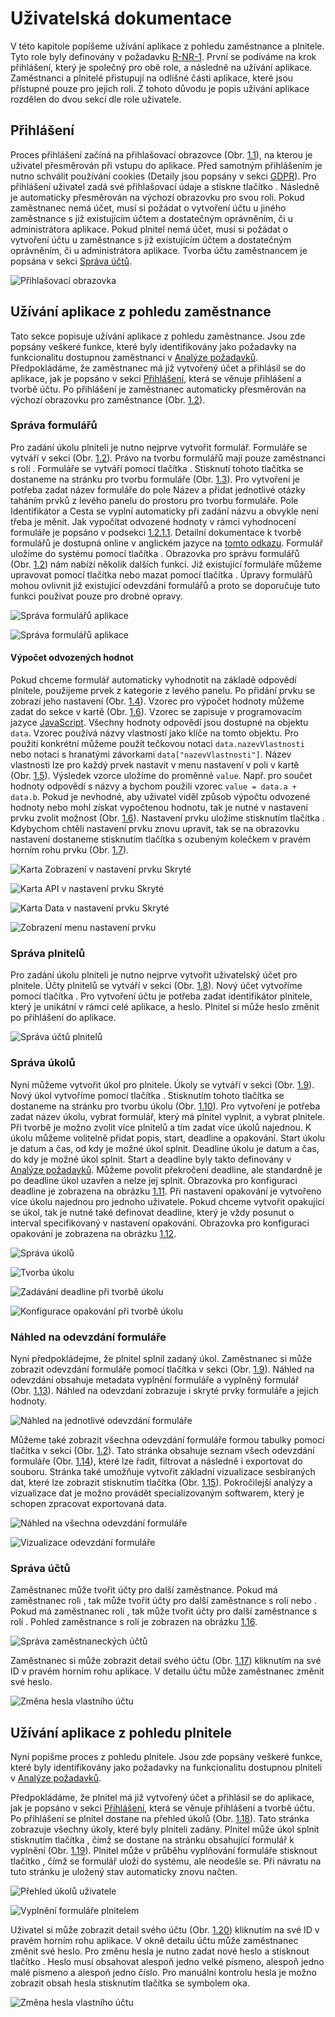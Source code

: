 # Uživatelská dokumentace

V této kapitole popíšeme užívání aplikace z pohledu zaměstnance a plnitele. Tyto
role byly definovány v požadavku [R-NR-1](./analyza-pozadavku#r-nr-1). První se
podíváme na krok přihlášení, který je společný pro obě role, a následně na
užívání aplikace. Zaměstnanci a plnitelé přistupují na odlišné části aplikace,
které jsou přístupné pouze pro jejich roli. Z tohoto důvodu je popis uživání
aplikace rozdělen do dvou sekcí dle role uživatele.

## Přihlášení

<!-- TODO: figure out image referencing -->

Proces přihlášení začíná na přihlašovací obrazovce
(Obr. [1.1](#fig:login-screenshot)), na kterou je uživatel přesměrován při
vstupu do aplikace. Před samotným přihlášením je nutno schválit používání
cookies (Detaily jsou popsány v sekci [GDPR](./vyvojova-dokumentace#gdpr)). Pro
přihlášení uživatel zadá své přihlašovací údaje a stiskne tlačítko . Následně je
automaticky přesměrován na výchozí obrazovku pro svou roli. Pokud zaměstnanec
nemá účet, musí si požádat o vytvoření účtu u jiného zaměstnance s již
existujícím účtem a dostatečným oprávněním, či u administrátora aplikace. Pokud
plnitel nemá účet, musí si požádat o vytvoření účtu u zaměstnance s již
existujícím účtem a dostatečným oprávněním, či u administrátora aplikace. Tvorba
účtu zaměstnancem je popsána v sekci [Správa účtů](#správa-účtů).

![Přihlašovací obrazovka](/screenshots/login.png)

## Užívání aplikace z pohledu zaměstnance

Tato sekce popisuje užívání aplikace z pohledu zaměstnance. Jsou zde popsány
veškeré funkce, které byly identifikovány jako požadavky na funkcionalitu
dostupnou zaměstnanci v [Analýze požadavků](./analyza-pozadavku). Předpokládáme,
že zaměstnanec má již vytvořený účet a přihlásil se do aplikace, jak je popsáno
v sekci [Přihlášení](#přihlášení), která se věnuje přihlášení a tvorbě účtu. Po
přihlášení je zaměstnanec automaticky přesměrován na výchozí obrazovku pro
zaměstnance (Obr. [1.2](#fig:sprava-formularu-screenshot)).

### Správa formulářů

Pro zadání úkolu plniteli je nutno nejprve vytvořit formulář. Formuláře se
vytváří v sekci (Obr. [1.2](#fig:sprava-formularu-screenshot)). Právo na tvorbu
formulářů mají pouze zaměstnanci s rolí . Formuláře se vytváří pomocí tlačítka .
Stisknutí tohoto tlačítka se dostaneme na stránku pro tvorbu formuláře
(Obr. [1.3](#fig:tvorba-formulare-screenshot)). Pro vytvoření je potřeba zadat
název formuláře do pole Název a přidat jednotlivé otázky taháním prvků z levého
panelu do prostoru pro tvorbu formuláře. Pole Identifikátor a Cesta se vyplní
automaticky při zadání názvu a obvykle není třeba je měnit. Jak vypočítat
odvozené hodnoty v rámci vyhodnocení formuláře je popsáno v
podsekci [1.2.1.1](#subsubsec:vypocet-odvozenych-hodnot). Detailní dokumentace k
tvorbě formulářů je dostupná online v anglickém jazyce na
[tomto odkazu](https://help.form.io/userguide/form-building). Formulář uložíme
do systému pomocí tlačítka . Obrazovka pro správu formulářů
(Obr. [1.2](#fig:sprava-formularu-screenshot)) nám nabízí několik dalších
funkcí. Již existující formuláře můžeme upravovat pomocí tlačítka nebo mazat
pomocí tlačítka . Úpravy formulářů mohou ovlivnit již existující odevzdání
formulářů a proto se doporučuje tuto funkci používat pouze pro drobné opravy.

![Správa formulářů aplikace](/screenshots/sprava-formularu.png)

![Správa formulářů aplikace](/screenshots/tvorba-formulare.png)

#### Výpočet odvozených hodnot

Pokud chceme formulář automaticky vyhodnotit na základě odpovědí plnitele,
použijeme prvek z kategorie z levého panelu. Po přidání prvku se zobrazí jeho
nastavení (Obr. [1.4](#fig:odvozena-hodnota-nastaveni)). Vzorec pro výpočet
hodnoty můžeme zadat do sekce v kartě
(Obr. [1.6](#fig:odvozena-hodnota-vzorec-a-server)). Vzorec se zapisuje v
programovacím jazyce
[JavaScript](https://developer.mozilla.org/en-US/docs/Web/JavaScript). Všechny
hodnoty odpovědí jsou dostupné na objektu `data`. Vzorec používá názvy
vlastností jako klíče na tomto objektu. Pro použití konkrétní můžeme použít
tečkovou notaci `data.nazevVlastnosti` nebo notaci s hranatými závorkami
`data["nazevVlastnosti"]`. Název vlastnosti lze pro každý prvek nastavit v menu
nastavení v poli v kartě (Obr. [1.5](#fig:odvozena-hodnota-nastaveni-nazev)).
Výsledek vzorce uložíme do proměnné `value`. Např. pro součet hodnoty odpovědí s
názvy a bychom použili vzorec `value = data.a + data.b`. Pokud je nevhodné, aby
uživatel viděl způsob výpočtu odvozené hodnoty nebo mohl získat vypočtenou
hodnotu, tak je nutné v nastavení prvku zvolit možnost
(Obr. [1.6](#fig:odvozena-hodnota-vzorec-a-server)). Nastavení prvku uložíme
stisknutím tlačítka . Kdybychom chtěli nastavení prvku znovu upravit, tak se na
obrazovku nastavení dostaneme stisknutím tlačítka s ozubeným kolečkem v pravém
horním rohu prvku (Obr. [1.7](#fig:odvozena-hodnota-ozubene-kolo)).

![Karta Zobrazení v nastavení prvku Skryté](/screenshots/odvozena-hodnota-nastaveni.png)

![Karta API v nastavení prvku Skryté](/screenshots/odvozena-hodnota-nastaveni-nazvu.png)

![Karta Data v nastavení prvku Skryté](/screenshots/odvozena-hodnota-vzorec-a-server.png)

![Zobrazení menu nastavení prvku](/screenshots/odvozena-hodnota-ozubene-kolo.png)

### Správa plnitelů

Pro zadání úkolu plniteli je nutno nejprve vytvořit uživatelský účet pro
plnitele. Účty plnitelů se vytváří v sekci
(Obr. [1.8](#fig:sprava-plnitelu-screenshot)). Nový účet vytvoříme pomocí
tlačítka . Pro vytvoření účtu je potřeba zadat identifikátor plnitele, který je
unikátní v rámci celé aplikace, a heslo. Plnitel si může heslo změnit po
přihlášení do aplikace.

![Správa účtů plnitelů](/screenshots/sprava-plnitelu.png)

### Správa úkolů

Nyní můžeme vytvořit úkol pro plnitele. Úkoly se vytváří v sekci
(Obr. [1.9](#fig:sprava-ukolu-screenshot)). Nový úkol vytvoříme pomocí tlačítka
. Stisknutím tohoto tlačítka se dostaneme na stránku pro tvorbu úkolu
(Obr. [1.10](#fig:tvorba-ukolu-screenshot)). Pro vytvoření je potřeba zadat
název úkolu, vybrat formulář, který má plnitel vyplnit, a vybrat plnitele. Při
tvorbě je možno zvolit více plnitelů a tím zadat více úkolů najednou. K úkolu
můžeme volitelně přidat popis, start, deadline a opakování. Start úkolu je datum
a čas, od kdy je možné úkol splnit. Deadline úkolu je datum a čas, do kdy je
možné úkol splnit. Start a deadline byly takto definovány v
[Analýze požadavků](./analyza-pozadavku). Můžeme povolit překročení deadline,
ale standardně je po deadline úkol uzavřen a nelze jej splnit. Obrazovka pro
konfiguraci deadline je zobrazena na
obrázku [1.11](#fig:tvorba-ukolu-deadline-screenshot). Při nastavení opakování
je vytvořeno více úkolu najednou pro jednoho uživatele. Pokud chceme vytvořit
opakující se úkol, tak je nutné také definovat deadline, který je vždy posunut o
interval specifikovaný v nastavení opakování. Obrazovka pro konfiguraci
opakování je zobrazena na
obrázku [1.12](#fig:tvorba-ukolu-opakovani-screenshot).

![Správa úkolů](/screenshots/sprava-ukolu.png)

![Tvorba úkolu](/screenshots/tvorba-ukolu.png)

![Zadávání deadline při tvorbě úkolu](/screenshots/tvorba-ukolu-deadline.png)

![Konfigurace opakování při tvorbě úkolu](/screenshots/tvorba-ukolu-opakovani.png)

### Náhled na odevzdání formuláře

Nyní předpokládejme, že plnitel splnil zadaný úkol. Zaměstnanec si může zobrazit
odevzdání formuláře pomocí tlačítka v sekci
(Obr. [1.9](#fig:sprava-ukolu-screenshot)). Náhled na odevzdání obsahuje
metadata vyplnění formuláře a vyplněný formulář
(Obr. [1.13](#fig:nahled-odevzdani-zamestnanec-screenshot)). Náhled na odevzdaní
zobrazuje i skryté prvky formuláře a jejich hodnoty.

![Náhled na jednotlivé odevzdání formuláře](/screenshots/nahled-odevzdani-zamestnanec.png)

Můžeme také zobrazit všechna odevzdání formuláře formou tabulky pomocí tlačítka
v sekci (Obr. [1.2](#fig:sprava-formularu-screenshot)). Tato stránka obsahuje
seznam všech odevzdání formuláře
(Obr. [1.14](#fig:nahled-vsechna-odevzdani-zamestnanec-screenshot)), které lze
řadit, filtrovat a následně i exportovat do souboru. Stránka také umožňuje
vytvořit základní vizualizace sesbíraných dat, které lze zobrazit stisknutím
tlačítka
(Obr. [1.15](#fig:nahled-vsechna-odevzdani-vizualizace-zamestnanec-screenshot)).
Pokročilejší analýzy a vizualizace dat je možno provádět specializovaným
softwarem, který je schopen zpracovat exportovaná data.

![Náhled na všechna odevzdání formuláře](/screenshots/vysledky-formulare.png)

![Vizualizace odevzdání formuláře](/screenshots/vysledky-formulare-vizualizace.png)

### Správa účtů

Zaměstnanec může tvořit účty pro další zaměstnance. Pokud má zaměstnanec roli ,
tak může tvořit účty pro další zaměstnance s rolí nebo . Pokud má zaměstnanec
roli , tak může tvořit účty pro další zaměstnance s rolí . Pohled zaměstnance s
rolí je zobrazen na obrázku [1.16](#fig:sprava-zamestnancu-screenshot).

![Správa zaměstnaneckých účtů](/screenshots/sprava-zamestnancu.png)

Zaměstnanec si může zobrazit detail svého účtu
(Obr. [1.17](#fig:zmena-hesla-zamestnanec)) kliknutím na své ID v pravém horním
rohu aplikace. V detailu účtu může zaměstnanec změnit své heslo.

![Změna hesla vlastního účtu](/screenshots/zmena-hesla-zamestnanec.png)

## Užívání aplikace z pohledu plnitele

Nyní popišme proces z pohledu plnitele. Jsou zde popsány veškeré funkce, které
byly identifikovány jako požadavky na funkcionalitu dostupnou plniteli v
[Analýze požadavků](./analyza-pozadavku).

Předpokládáme, že plnitel má již vytvořený účet a přihlásil se do aplikace, jak
je popsáno v sekci [Přihlášení](#přihlášení), která se věnuje přihlášení a
tvorbě účtu. Po přihlášení se plnitel dostane na přehled úkolů
(Obr. [1.18](#fig:prehled-ukolu-uzivatel-screenshot)). Tato stránka zobrazuje
všechny úkoly, které byly plniteli zadány. Plnitel může úkol splnit stisknutím
tlačítka , čímž se dostane na stránku obsahující formulář k vyplnění
(Obr. [1.19](#fig:vyplneni-formulare-uzivatel-screenshot)). Plnitel může v
průběhu vyplňování formuláře stisknout tlačítko , čímž se formulář uloží do
systému, ale neodešle se. Při návratu na tuto stránku je uložený stav
automaticky znovu načten.

![Přehled úkolů uživatele](/screenshots/prehled-uzivatel.png)

![Vyplnění formuláře plnitelem](/screenshots/vyplneni-formulare-uzivatel.png)

Uživatel si může zobrazit detail svého účtu
(Obr. [1.20](#fig:zmena-hesla-uzivatel)) kliknutím na své ID v pravém horním
rohu aplikace. V okně detailu účtu může zaměstnanec změnit své heslo. Pro změnu
hesla je nutno zadat nové heslo a stisknout tlačítko . Heslo musí obsahovat
alespoň jedno velké písmeno, alespoň jedno malé písmeno a alespoň jedno číslo.
Pro manuální kontrolu hesla je možno zobrazit obsah hesla stisknutím tlačítka se
symbolem oka.

![Změna hesla vlastního účtu](/screenshots/zmena-hesla-uzivatel.png)
